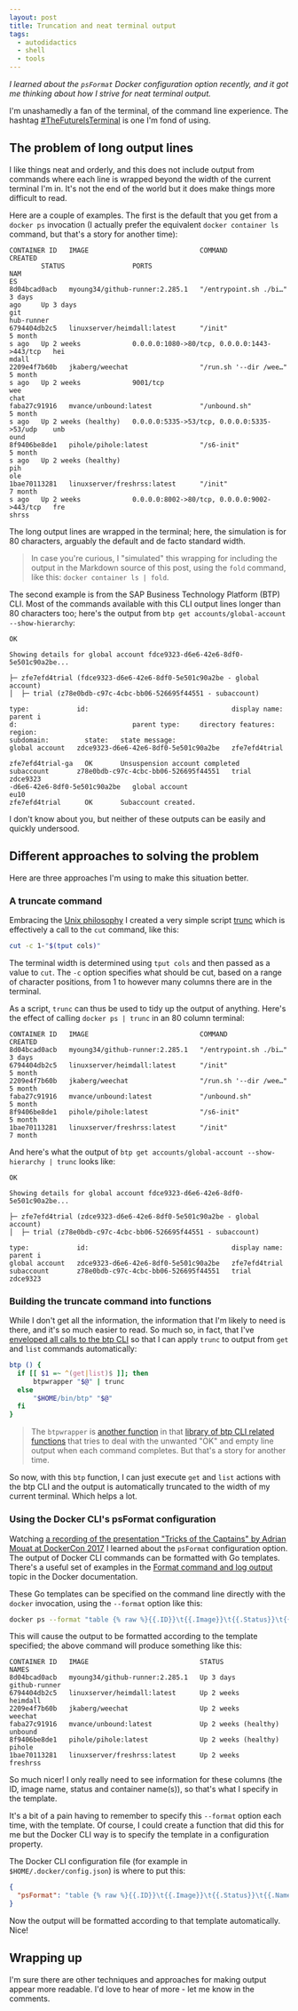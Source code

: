 ```yaml
---
layout: post
title: Truncation and neat terminal output
tags:
  - autodidactics
  - shell
  - tools
---
```


_I learned about the `psFormat` Docker configuration option recently, and it got me thinking about how I strive for neat terminal output._

I'm unashamedly a fan of the terminal, of the command line experience. The hashtag [#TheFutureIsTerminal](https://twitter.com/search?q=%23TheFutureIsTerminal) is one I'm fond of using.

## The problem of long output lines

I like things neat and orderly, and this does not include output from commands where each line is wrapped beyond the width of the current terminal I'm in. It's not the end of the world but it does make things more difficult to read.

Here are a couple of examples. The first is the default that you get from a `docker ps` invocation (I actually prefer the equivalent `docker container ls` command, but that's a story for another time):

```
CONTAINER ID   IMAGE                            COMMAND                  CREATED
        STATUS                 PORTS                                         NAM
ES
8d04bcad0acb   myoung34/github-runner:2.285.1   "/entrypoint.sh ./bi…"   3 days
ago     Up 3 days                                                            git
hub-runner
6794404db2c5   linuxserver/heimdall:latest      "/init"                  5 month
s ago   Up 2 weeks             0.0.0.0:1080->80/tcp, 0.0.0.0:1443->443/tcp   hei
mdall
2209e4f7b60b   jkaberg/weechat                  "/run.sh '--dir /wee…"   5 month
s ago   Up 2 weeks             9001/tcp                                      wee
chat
faba27c91916   mvance/unbound:latest            "/unbound.sh"            5 month
s ago   Up 2 weeks (healthy)   0.0.0.0:5335->53/tcp, 0.0.0.0:5335->53/udp    unb
ound
8f9406be8de1   pihole/pihole:latest             "/s6-init"               5 month
s ago   Up 2 weeks (healthy)                                                 pih
ole
1bae70113281   linuxserver/freshrss:latest      "/init"                  7 month
s ago   Up 2 weeks             0.0.0.0:8002->80/tcp, 0.0.0.0:9002->443/tcp   fre
shrss
```

The long output lines are wrapped in the terminal; here, the simulation is for
80 characters, arguably the default and de facto standard width.

> In case you're curious, I "simulated" this wrapping for including the output
in the Markdown source of this post, using the `fold` command, like this:
`docker container ls | fold`.

The second example is from the SAP Business Technology Platform (BTP) CLI. Most
of the commands available with this CLI output lines longer than 80 characters
too; here's the output from `btp get accounts/global-account --show-hierarchy`:

```
OK

Showing details for global account fdce9323-d6e6-42e6-8df0-5e501c90a2be...

├─ zfe7efd4trial (fdce9323-d6e6-42e6-8df0-5e501c90a2be - global account)
│  ├─ trial (z78e0bdb-c97c-4cbc-bb06-526695f44551 - subaccount)

type:            id:                                    display name:   parent i
d:                             parent type:     directory features:   region:
subdomain:         state:   state message:
global account   zdce9323-d6e6-42e6-8df0-5e501c90a2be   zfe7efd4trial

zfe7efd4trial-ga   OK       Unsuspension account completed
subaccount       z78e0bdb-c97c-4cbc-bb06-526695f44551   trial           zdce9323
-d6e6-42e6-8df0-5e501c90a2be   global account                         eu10
zfe7efd4trial      OK       Subaccount created.
```

I don't know about you, but neither of these outputs can be easily and quickly undersood.

## Different approaches to solving the problem

Here are three approaches I'm using to make this situation better.

### A truncate command

Embracing the [Unix philosophy](https://www.google.com/search?q=site%3Aqmacro.org+%22unix+philosophy%22) I created a very simple script [trunc](https://github.com/qmacro/dotfiles/blob/main/scripts/trunc) which is effectively a call to the `cut` command, like this:

```bash
cut -c 1-"$(tput cols)"
```

The terminal width is determined using `tput cols` and then passed as a value to `cut`. The `-c` option specifies what should be cut, based on a range of character positions, from 1 to however many columns there are in the terminal.

As a script, `trunc` can thus be used to tidy up the output of anything. Here's the effect of calling `docker ps | trunc` in an 80 column terminal:

```
CONTAINER ID   IMAGE                            COMMAND                  CREATED
8d04bcad0acb   myoung34/github-runner:2.285.1   "/entrypoint.sh ./bi…"   3 days
6794404db2c5   linuxserver/heimdall:latest      "/init"                  5 month
2209e4f7b60b   jkaberg/weechat                  "/run.sh '--dir /wee…"   5 month
faba27c91916   mvance/unbound:latest            "/unbound.sh"            5 month
8f9406be8de1   pihole/pihole:latest             "/s6-init"               5 month
1bae70113281   linuxserver/freshrss:latest      "/init"                  7 month
```

And here's what the output of `btp get accounts/global-account --show-hierarchy | trunc` looks like:

```
OK

Showing details for global account fdce9323-d6e6-42e6-8df0-5e501c90a2be...

├─ zfe7efd4trial (zdce9323-d6e6-42e6-8df0-5e501c90a2be - global account)
│  ├─ trial (z78e0bdb-c97c-4cbc-bb06-526695f44551 - subaccount)

type:            id:                                    display name:   parent i
global account   zdce9323-d6e6-42e6-8df0-5e501c90a2be   zfe7efd4trial
subaccount       z78e0bdb-c97c-4cbc-bb06-526695f44551   trial           zdce9323
```

### Building the truncate command into functions

While I don't get all the information, the information that I'm likely to need is there, and it's so much easier to read. So much so, in fact, that I've [enveloped all calls to the btp CLI](https://github.com/qmacro/dotfiles/blob/e9d26da57a8ef161890ab17d6e9abb71fa5ccd1f/bashrc.d/84-sap-btp.sh#L28-L34) so that I can apply `trunc` to output from `get` and `list` commands automatically:

```bash
btp () {
  if [[ $1 =~ ^(get|list)$ ]]; then
      btpwrapper "$@" | trunc
  else
      "$HOME/bin/btp" "$@"
  fi
}
```

> The `btpwrapper` is [another function](https://github.com/qmacro/dotfiles/blob/e9d26da57a8ef161890ab17d6e9abb71fa5ccd1f/bashrc.d/84-sap-btp.sh#L14-L24) in that [library of btp CLI related functions](https://github.com/qmacro/dotfiles/blob/e9d26da57a8ef161890ab17d6e9abb71fa5ccd1f/bashrc.d/84-sap-btp.sh) that tries to deal with the unwanted "OK" and empty line output when each command completes. But that's a story for another time.

So now, with this `btp` function, I can just execute `get` and `list` actions with the btp CLI and the output is automatically truncated to the width of my current terminal. Which helps a lot.

### Using the Docker CLI's psFormat configuration

Watching [a recording of the presentation "Tricks of the Captains" by Adrian Mouat at DockerCon 2017](https://youtu.be/1vgi51f0tCk) I learned about the `psFormat` configuration option. The output of Docker CLI commands can be formatted with Go templates. There's a useful set of examples in the [Format command and log output](https://docs.docker.com/config/formatting/) topic in the Docker documentation.

These Go templates can be specified on the command line directly with the `docker` invocation, using the `--format` option like this:

```bash
docker ps --format "table {% raw %}{{.ID}}\t{{.Image}}\t{{.Status}}\t{{.Names}}{% endraw %}"
```

This will cause the output to be formatted according to the template specified; the above command will produce something like this:

```
CONTAINER ID   IMAGE                            STATUS                 NAMES
8d04bcad0acb   myoung34/github-runner:2.285.1   Up 3 days              github-runner
6794404db2c5   linuxserver/heimdall:latest      Up 2 weeks             heimdall
2209e4f7b60b   jkaberg/weechat                  Up 2 weeks             weechat
faba27c91916   mvance/unbound:latest            Up 2 weeks (healthy)   unbound
8f9406be8de1   pihole/pihole:latest             Up 2 weeks (healthy)   pihole
1bae70113281   linuxserver/freshrss:latest      Up 2 weeks             freshrss

```

So much nicer! I only really need to see information for these columns (the ID, image name, status and container name(s)), so that's what I specify in the template.

It's a bit of a pain having to remember to specify this `--format` option each time, with the template. Of course, I could create a function that did this for me but the Docker CLI way is to specify the template in a configuration property.

The Docker CLI configuration file (for example in `$HOME/.docker/config.json`) is where to put this:

```json
{
  "psFormat": "table {% raw %}{{.ID}}\t{{.Image}}\t{{.Status}}\t{{.Names}}{% endraw %}"
}
```

Now the output will be formatted according to that template automatically. Nice!

## Wrapping up

I'm sure there are other techniques and approaches for making output appear more readable. I'd love to hear of more - let me know in the comments.
